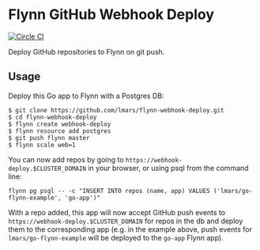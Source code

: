 Flynn GitHub Webhook Deploy
===========================

[![Circle CI](https://circleci.com/gh/lmars/flynn-webhook-deploy.svg?style=svg)](https://circleci.com/gh/lmars/flynn-webhook-deploy)

Deploy GitHub repositories to Flynn on git push.

Usage
-----

Deploy this Go app to Flynn with a Postgres DB:

```
$ git clone https://github.com/lmars/flynn-webhook-deploy.git
$ cd flynn-webhook-deploy
$ flynn create webhook-deploy
$ flynn resource add postgres
$ git push flynn master
$ flynn scale web=1
```

You can now add repos by going to `https://webhook-deploy.$CLUSTER_DOMAIN` in
your browser, or using psql from the command line:

```
flynn pg psql -- -c "INSERT INTO repos (name, app) VALUES ('lmars/go-flynn-example', 'go-app')"
```

With a repo added, this app will now accept GitHub push events to
`https://webhook-deploy.$CLUSTER_DOMAIN` for repos in the db and deploy them
to the corresponding app (e.g. in the example above, push events for
`lmars/go-flynn-example` will be deployed to the `go-app` Flynn app).

